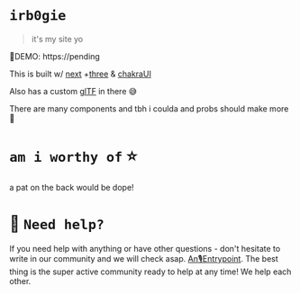 # `irb0gie`

> it's my site yo

🚀DEMO: https://pending 

This is built w/ [next](https://nextjs.org/) +[three](https://threejs.org/) & [chakraUI](https://chakra-ui.com/)

Also has a custom [glTF](https://www.khronos.org/gltf/) in there 😅

There are many components and tbh i coulda and probs should make more 🤩

# `am i worthy of` ⭐️ 
a pat on the back would be dope!

# 🤝 `Need help?`
If you need help with anything or have other questions - don't hesitate to write in our community and we will check asap. [An🎙Entrypoint](https://dsc.gg/entrypoint). 
The best thing is the super active community ready to help at any time! We help each other.
